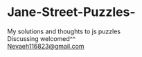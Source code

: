 # Jane-Street-Puzzles-
My solutions and thoughts to js puzzles  
Discussing welcomed^^  
Nevaeh116823@gmail.com
